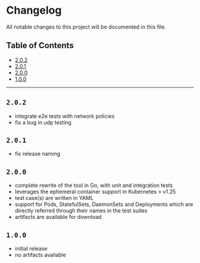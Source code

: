 # Changelog

All notable changes to this project will be documented in this file.

## Table of Contents

- [2.0.2](#202)
- [2.0.1](#201)
- [2.0.0](#200)
- [1.0.0](#100)

---

## `2.0.2`

- integrate e2e tests with network policies
- fix a bug in udp testing

## `2.0.1`

- fix release naming

## `2.0.0`

- complete rewrite of the tool in Go, with unit and integration tests
- leverages the ephemeral container support in Kubernetes > v1.25
- test case(s) are written in YAML
- support for Pods, StatefulSets, DaemonSets and Deployments which are directly referred through their names in the test suites
- artifacts are available for download

## `1.0.0`

- initial release
- no artifacts available